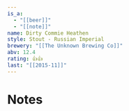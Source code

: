 ```yaml
---
is_a:
  - "[[beer]]"
  - "[[note]]"
name: Dirty Commie Heathen
style: Stout - Russian Imperial
brewery: "[[The Unknown Brewing Co]]"
abv: 12.4
rating: 👍👍
last: "[[2015-11]]"
---
```

# Notes

